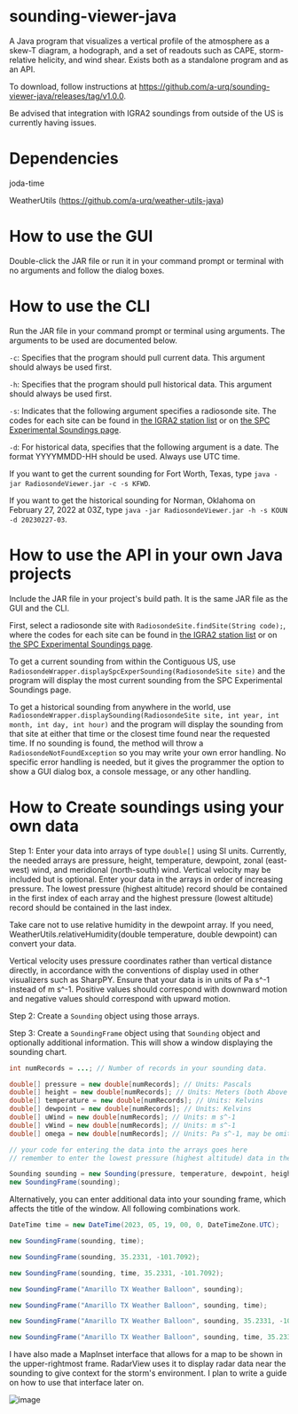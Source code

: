 # sounding-viewer-java
A Java program that visualizes a vertical profile of the atmosphere as a skew-T diagram, a hodograph, and a set of readouts such as CAPE, storm-relative helicity, and wind shear. Exists both as a standalone program and as an API. 

To download, follow instructions at https://github.com/a-urq/sounding-viewer-java/releases/tag/v1.0.0.

Be advised that integration with IGRA2 soundings from outside of the US is currently having issues.

# Dependencies
joda-time

WeatherUtils (https://github.com/a-urq/weather-utils-java)

# How to use the GUI
Double-click the JAR file or run it in your command prompt or terminal with no arguments and follow the dialog boxes.

# How to use the CLI
Run the JAR file in your command prompt or terminal using arguments. The arguments to be used are documented below.

`-c`: Specifies that the program should pull current data. This argument should always be used first.

`-h`: Specifies that the program should pull historical data. This argument should always be used first.

`-s`: Indicates that the following argument specifies a radiosonde site. The codes for each site can be found in <a href="https://www.ncei.noaa.gov/data/integrated-global-radiosonde-archive/doc/igra2-station-list.txt">the IGRA2 station list</a> or on <a href="https://www.spc.noaa.gov/exper/soundings/">the SPC Experimental Soundings page</a>.

`-d`: For historical data, specifies that the following argument is a date. The format YYYYMMDD-HH should be used. Always use UTC time.

If you want to get the current sounding for Fort Worth, Texas, type `java -jar RadiosondeViewer.jar -c -s KFWD`.

If you want to get the historical sounding for Norman, Oklahoma on February 27, 2022 at 03Z, type `java -jar RadiosondeViewer.jar -h -s KOUN -d 20230227-03`.

# How to use the API in your own Java projects

Include the JAR file in your project's build path. It is the same JAR file as the GUI and the CLI.

First, select a radiosonde site with `RadiosondeSite.findSite(String code);`, where the codes for each site can be found in <a href="https://www.ncei.noaa.gov/data/integrated-global-radiosonde-archive/doc/igra2-station-list.txt">the IGRA2 station list</a> or on <a href="https://www.spc.noaa.gov/exper/soundings/">the SPC Experimental Soundings page</a>.

To get a current sounding from within the Contiguous US, use `RadiosondeWrapper.displaySpcExperSounding(RadiosondeSite site)` and the program will display the most current sounding from the SPC Experimental Soundings page.

To get a historical sounding from anywhere in the world, use `RadiosondeWrapper.displaySounding(RadiosondeSite site, int year, int month, int day, int hour)` and the program will display the sounding from that site at either that time or the closest time found near the requested time. If no sounding is found, the method will throw a `RadiosondeNotFoundException` so you may write your own error handling. No specific error handling is needed, but it gives the programmer the option to show a GUI dialog box, a console message, or any other handling.

# How to Create soundings using your own data
Step 1: Enter your data into arrays of type `double[]` using SI units. Currently, the needed arrays are pressure, height, temperature, dewpoint, zonal (east-west) wind, and meridional (north-south) wind. Vertical velocity may be included but is optional. Enter your data in the arrays in order of increasing pressure. The lowest pressure (highest altitude) record should be contained in the first index of each array and the highest pressure (lowest altitude) record should be contained in the last index.

Take care not to use relative humidity in the dewpoint array. If you need, WeatherUtils.relativeHumidity(double temperature, double dewpoint) can convert your data.

Vertical velocity uses pressure coordinates rather than vertical distance directly, in accordance with the conventions of display used in other visualizers such as SharpPY. Ensure that your data is in units of Pa s^-1 instead of m s^-1. Positive values should correspond with downward motion and negative values should correspond with upward motion.

Step 2: Create a `Sounding` object using those arrays.

Step 3: Create a `SoundingFrame` object using that `Sounding` object and optionally additional information. This will show a window displaying the sounding chart.

```java
int numRecords = ...; // Number of records in your sounding data.

double[] pressure = new double[numRecords]; // Units: Pascals
double[] height = new double[numRecords]; // Units: Meters (both Above Sea Level and Above Ground Level will work)
double[] temperature = new double[numRecords]; // Units: Kelvins
double[] dewpoint = new double[numRecords]; // Units: Kelvins
double[] uWind = new double[numRecords]; // Units: m s^-1
double[] vWind = new double[numRecords]; // Units: m s^-1
double[] omega = new double[numRecords]; // Units: Pa s^-1, may be omitted if data is not present

// your code for entering the data into the arrays goes here
// remember to enter the lowest pressure (highest altitude) data in the first index and the highest pressure (lowest altitude) data in the last index.

Sounding sounding = new Sounding(pressure, temperature, dewpoint, height, uWind, vWind, omega);
new SoundingFrame(sounding);
```

Alternatively, you can enter additional data into your sounding frame, which affects the title of the window. All following combinations work.

```java		
DateTime time = new DateTime(2023, 05, 19, 00, 0, DateTimeZone.UTC);

new SoundingFrame(sounding, time);

new SoundingFrame(sounding, 35.2331, -101.7092);

new SoundingFrame(sounding, time, 35.2331, -101.7092);

new SoundingFrame("Amarillo TX Weather Balloon", sounding);

new SoundingFrame("Amarillo TX Weather Balloon", sounding, time);

new SoundingFrame("Amarillo TX Weather Balloon", sounding, 35.2331, -101.7092);

new SoundingFrame("Amarillo TX Weather Balloon", sounding, time, 35.2331, -101.7092);
```

I have also made a MapInset interface that allows for a map to be shown in the upper-rightmost frame. RadarView uses it to display radar data near the sounding to give context for the storm's environment. I plan to write a guide on how to use that interface later on.

![image](https://github.com/a-urq/sounding-viewer-java/assets/114271919/c3752d74-35af-473c-9182-737f31c87b67)

